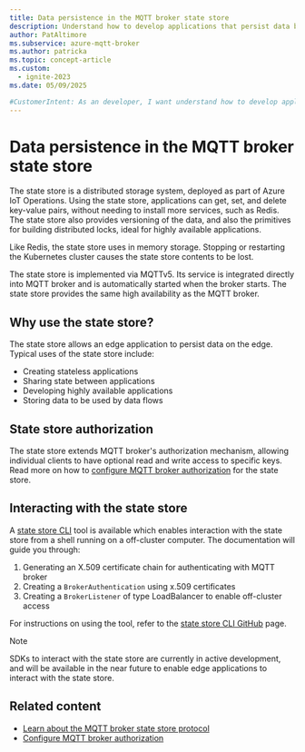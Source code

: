 ```yaml
---
title: Data persistence in the MQTT broker state store
description: Understand how to develop applications that persist data between sessions using the state store.
author: PatAltimore
ms.subservice: azure-mqtt-broker
ms.author: patricka
ms.topic: concept-article
ms.custom:
  - ignite-2023
ms.date: 05/09/2025

#CustomerIntent: As an developer, I want understand how to develop application that persist data between sessions using the state store.
---
```


# Data persistence in the MQTT broker state store

The state store is a distributed storage system, deployed as part of Azure IoT Operations. Using the state store, applications can get, set, and delete key-value pairs, without needing to install more services, such as Redis. The state store also provides versioning of the data, and also the primitives for building distributed locks, ideal for highly available applications.

Like Redis, the state store uses in memory storage. Stopping or restarting the Kubernetes cluster causes the state store contents to be lost.

The state store is implemented via MQTTv5. Its service is integrated directly into MQTT broker and is automatically started when the broker starts. The state store provides the same high availability as the MQTT broker.

## Why use the state store?

The state store allows an edge application to persist data on the edge. Typical uses of the state store include:

* Creating stateless applications
* Sharing state between applications
* Developing highly available applications
* Storing data to be used by data flows

## State store authorization

The state store extends MQTT broker's authorization mechanism, allowing individual clients to have optional read and write access to specific keys. Read more on how to [configure MQTT broker authorization](../manage-mqtt-broker/howto-configure-authorization.md) for the state store.

## Interacting with the state store

A [state store CLI](https://github.com/Azure-Samples/explore-iot-operations/tree/main/tools/statestore-cli) tool is available which enables interaction with the state store from a shell running on a off-cluster computer. The documentation will guide you through:

1. Generating an X.509 certificate chain for authenticating with MQTT broker
1. Creating a `BrokerAuthentication` using x.509 certificates
1. Creating a `BrokerListener` of type LoadBalancer to enable off-cluster access

For instructions on using the tool, refer to the [state store CLI GitHub](https://github.com/Azure-Samples/explore-iot-operations/tree/main/tools/statestore-cli) page.

> [!NOTE]
> SDKs to interact with the state store are currently in active development, and will be available in the near future to enable edge applications to interact with the state store.

## Related content

* [Learn about the MQTT broker state store protocol](concept-about-state-store-protocol.md)
* [Configure MQTT broker authorization](../manage-mqtt-broker/howto-configure-authorization.md)
